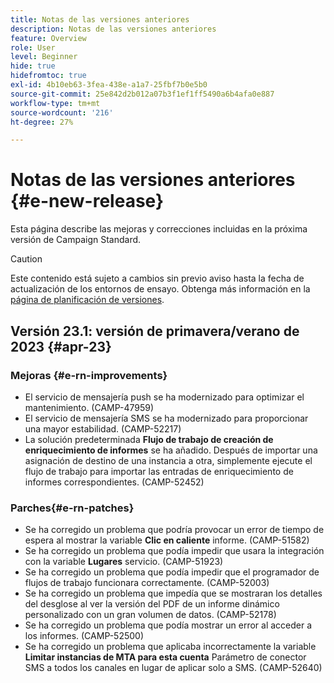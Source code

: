 ```yaml
---
title: Notas de las versiones anteriores
description: Notas de las versiones anteriores
feature: Overview
role: User
level: Beginner
hide: true
hidefromtoc: true
exl-id: 4b10eb63-3fea-438e-a1a7-25fbf7b0e5b0
source-git-commit: 25e842d2b012a07b3f1ef1ff5490a6b4afa0e887
workflow-type: tm+mt
source-wordcount: '216'
ht-degree: 27%

---
```



# Notas de las versiones anteriores {#e-new-release}

Esta página describe las mejoras y correcciones incluidas en la próxima versión de Campaign Standard.
>[!CAUTION]
>
> Este contenido está sujeto a cambios sin previo aviso hasta la fecha de actualización de los entornos de ensayo. Obtenga más información en la [página de planificación de versiones](../../rn/using/release-planning.md).

## Versión 23.1: versión de primavera/verano de 2023 {#apr-23}

### Mejoras {#e-rn-improvements}

* El servicio de mensajería push se ha modernizado para optimizar el mantenimiento. (CAMP-47959)
* El servicio de mensajería SMS se ha modernizado para proporcionar una mayor estabilidad. (CAMP-52217)
* La solución predeterminada **Flujo de trabajo de creación de enriquecimiento de informes** se ha añadido. Después de importar una asignación de destino de una instancia a otra, simplemente ejecute el flujo de trabajo para importar las entradas de enriquecimiento de informes correspondientes. (CAMP-52452)

### Parches{#e-rn-patches}

* Se ha corregido un problema que podría provocar un error de tiempo de espera al mostrar la variable **Clic en caliente** informe. (CAMP-51582)
* Se ha corregido un problema que podía impedir que usara la integración con la variable **Lugares** servicio. (CAMP-51923)
* Se ha corregido un problema que podía impedir que el programador de flujos de trabajo funcionara correctamente. (CAMP-52003)
* Se ha corregido un problema que impedía que se mostraran los detalles del desglose al ver la versión del PDF de un informe dinámico personalizado con un gran volumen de datos. (CAMP-52178)
* Se ha corregido un problema que podía mostrar un error al acceder a los informes. (CAMP-52500)
* Se ha corregido un problema que aplicaba incorrectamente la variable **Limitar instancias de MTA para esta cuenta** Parámetro de conector SMS a todos los canales en lugar de aplicar solo a SMS. (CAMP-52640)
